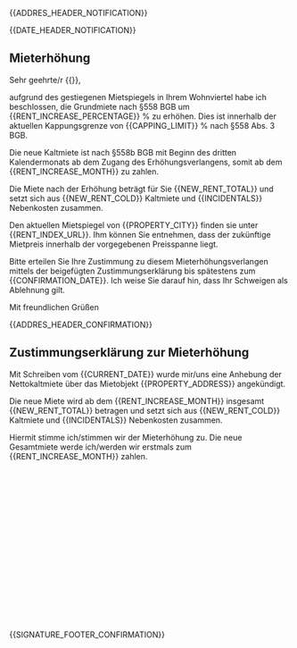 {{ADDRES_HEADER_NOTIFICATION}}

{{DATE_HEADER_NOTIFICATION}}

## Mieterhöhung

Sehr geehrte/r {{}},

aufgrund des gestiegenen Mietspiegels in Ihrem Wohnviertel habe ich beschlossen, die Grundmiete nach §558 BGB um {{RENT_INCREASE_PERCENTAGE}} % zu erhöhen. Dies ist innerhalb der aktuellen Kappungsgrenze von {{CAPPING_LIMIT}} % nach §558 Abs. 3 BGB.

Die neue Kaltmiete ist nach §558b BGB mit Beginn des dritten Kalendermonats ab dem Zugang des Erhöhungsverlangens, somit ab dem {{RENT_INCREASE_MONTH}} zu zahlen.

Die Miete nach der Erhöhung beträgt für Sie {{NEW_RENT_TOTAL}} und setzt sich aus {{NEW_RENT_COLD}} Kaltmiete und {{INCIDENTALS}} Nebenkosten zusammen.

Den aktuellen Mietspiegel von {{PROPERTY_CITY}} finden sie unter {{RENT_INDEX_URL}}. Ihm können Sie entnehmen, dass der zukünftige Mietpreis innerhalb der vorgegebenen Preisspanne liegt.

Bitte erteilen Sie Ihre Zustimmung zu diesem Mieterhöhungsverlangen mittels der beigefügten Zustimmungserklärung bis spätestens zum {{CONFIRMATION_DATE}}. Ich weise Sie darauf hin, dass Ihr Schweigen als Ablehnung gilt.

Mit freundlichen Grüßen

<div style="page-break-after: always;"></div>

{{ADDRES_HEADER_CONFIRMATION}}

## Zustimmungserklärung zur Mieterhöhung

Mit Schreiben vom {{CURRENT_DATE}} wurde mir/uns eine Anhebung der Nettokaltmiete über das
Mietobjekt {{PROPERTY_ADDRESS}} angekündigt.

Die neue Miete wird ab dem {{RENT_INCREASE_MONTH}} insgesamt {{NEW_RENT_TOTAL}} betragen und setzt sich aus {{NEW_RENT_COLD}} Kaltmiete und {{INCIDENTALS}} Nebenkosten zusammen.

Hiermit stimme ich/stimmen wir der Mieterhöhung zu. Die neue Gesamtmiete werde ich/werden wir
erstmals zum {{RENT_INCREASE_MONTH}} zahlen.

<div style="margin-top: 60%">
    {{SIGNATURE_FOOTER_CONFIRMATION}}
</div>
